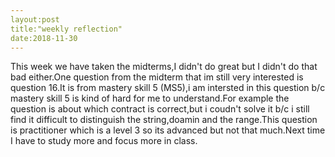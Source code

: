 ```yaml
---
layout:post
title:"weekly reflection"
date:2018-11-30
---
```

This week we have taken the midterms,I didn't do great but I didn't do that bad either.One question from the midterm that im still very interested is question 16.It is from mastery skill 5 (MS5),i am intersted in this question b/c mastery skill 5 is kind of hard for me to understand.For example the question is about which contract is correct,but i coudn't solve it b/c i still find it difficult to distinguish the string,doamin and the range.This question is practitioner which is a level 3 so its advanced but not that much.Next time I have to study more and focus more in class.
